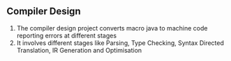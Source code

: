 ## Compiler Design
1. The compiler design project converts macro java to machine code reporting errors at different stages
2. It involves different stages like Parsing, Type Checking, Syntax Directed Translation, IR
Generation and Optimisation 